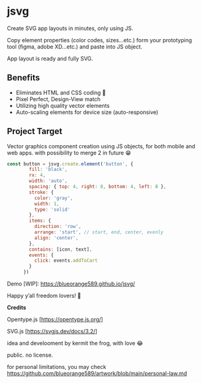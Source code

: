 # jsvg

Create SVG app layouts in minutes, only using JS.

Copy element properties (color codes, sizes…etc.) form your prototyping tool (figma, adobe XD…etc.) and paste into JS object.

App layout is ready and fully SVG.


## Benefits

* Eliminates HTML and CSS coding 🎉
* Pixel Perfect, Design-View match
* Utilizing high quality vector elements
* Auto-scaling elements for device size (auto-responsive)


## Project Target

Vector graphics component creation using JS objects, for both mobile and web apps. with possibility to merge 2 in future 😁


```javascript
const button = jsvg.create.element('button', {
        fill: 'black',
        rx: 4,
        width: 'auto',
        spacing: { top: 4, right: 8, bottom: 4, left: 8 },
        stroke: {
          color: 'gray',
          width: 1,
          type: 'solid'
        },
        items: {
          direction: 'row',
          arrange: 'start', // start, end, center, evenly
          align: 'center',
        },
        contains: [icon, text],
        events: {
          click: events.addToCart
        }
      })
```


Demo \[WIP\]: <https://blueorange589.github.io/jsvg/>


Happy y’all freedom lovers! 🎉


**Credits**

Opentype.js \[<https://opentype.js.org/>\]

SVG.js \[<https://svgjs.dev/docs/3.2/>\]


idea and develooment by kermit the frog, with love 😂


public. no license.

for personal limitations, you may check https://github.com/blueorange589/artwork/blob/main/personal-law.md

